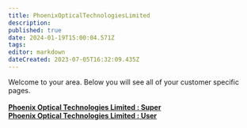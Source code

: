 ```yaml
---
title: PhoenixOpticalTechnologiesLimited
description: 
published: true
date: 2024-01-19T15:00:04.571Z
tags: 
editor: markdown
dateCreated: 2023-07-05T16:32:09.435Z
---
```


Welcome to your area. Below you will see all of your customer specific pages.<br><br><b>[Phoenix Optical Technologies Limited : Super](/Apps/Customers/PhoenixOpticalTechnologiesLimited/PhoenixOpticalTechnologiesLimited~Super)<br></b><b>[Phoenix Optical Technologies Limited : User](/Apps/Customers/PhoenixOpticalTechnologiesLimited/PhoenixOpticalTechnologiesLimited~User)<br></b>